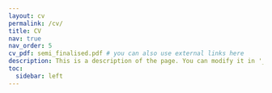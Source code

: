 ```yaml
---
layout: cv
permalink: /cv/
title: CV
nav: true
nav_order: 5
cv_pdf: semi_finalised.pdf # you can also use external links here
description: This is a description of the page. You can modify it in '_pages/cv.md'. You can also change or remove the top pdf download button.
toc:
  sidebar: left
---
```

